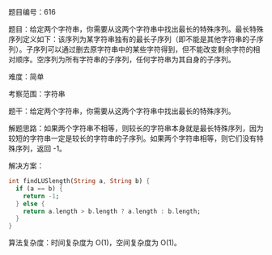 题目编号：616

题目：给定两个字符串，你需要从这两个字符串中找出最长的特殊序列。最长特殊序列定义如下：该序列为某字符串独有的最长子序列（即不能是其他字符串的子序列）。子序列可以通过删去原字符串中的某些字符得到，但不能改变剩余字符的相对顺序。空序列为所有字符串的子序列，任何字符串为其自身的子序列。

难度：简单

考察范围：字符串

题干：给定两个字符串，你需要从这两个字符串中找出最长的特殊序列。

解题思路：如果两个字符串不相等，则较长的字符串本身就是最长特殊序列，因为较短的字符串一定是较长的字符串的子序列。如果两个字符串相等，则它们没有特殊序列，返回 -1。

解决方案：

```dart
int findLUSlength(String a, String b) {
  if (a == b) {
    return -1;
  } else {
    return a.length > b.length ? a.length : b.length;
  }
}
```

算法复杂度：时间复杂度为 O(1)，空间复杂度为 O(1)。